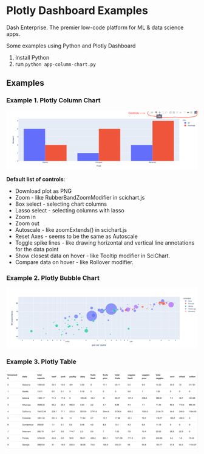 # Plotly Dashboard Examples

Dash Enterprise. The premier low-code platform for ML & data science apps.

Some examples using Python and Plotly Dashboard

1. Install Python
2. run `python app-column-chart.py`

## Examples

### Example 1. Plotly Column Chart

![Plotly Column Chart](/img/plotly-column-chart.png)

**Default list of controls**:

* Download plot as PNG
* Zoom - like RubberBandZoomModifier in scichart.js
* Box select - selecting chart columns
* Lasso select - selecting columns with lasso
* Zoom in 
* Zoom out
* Autoscale - like zoomExtends() in scichart.js
* Reset Axes - seems to be the same as Autoscale
* Toggle spike lines - like drawing horizontal and vertical line annotations for the data point
* Show closest data on hover - like Tooltip modifier in SciChart.
* Compare data on hover - like Rollover modifier.

### Example 2. Plotly Bubble Chart

![Plotly Bubble Chart](/img/plotly-bubble-chart.png)

### Example 3. Plotly Table

![Plotly Table](/img/plotly-table.png)
